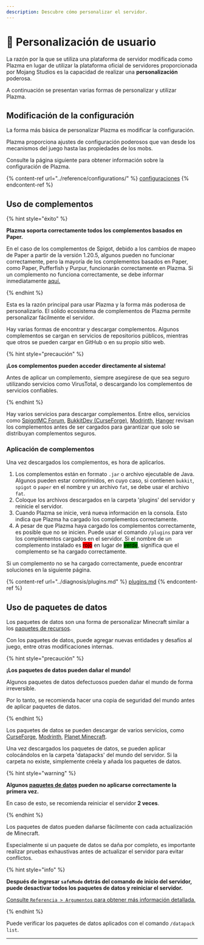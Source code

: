 ```yaml
---
description: Descubre cómo personalizar el servidor.
---
```


# 🎨 Personalización de usuario

La razón por la que se utiliza una plataforma de servidor modificada como Plazma en lugar de utilizar la plataforma oficial de servidores proporcionada por Mojang Studios es la capacidad de realizar una **personalización** poderosa.

A continuación se presentan varias formas de personalizar y utilizar Plazma.

## Modificación de la configuración <a href="#id-1" id="id-1"></a>

La forma más básica de personalizar Plazma es modificar la configuración.

Plazma proporciona ajustes de configuración poderosos que van desde los mecanismos del juego hasta las propiedades de los mobs.

Consulte la página siguiente para obtener información sobre la configuración de Plazma.

{% content-ref url="../reference/configurations/" %}
[configuraciones](../reference/configurations/)
{% endcontent-ref %}

## Uso de complementos <a href="#id-2" id="id-2"></a>

{% hint style="éxito" %}

**Plazma soporta correctamente todos los complementos basados en Paper.**

En el caso de los complementos de Spigot, debido a los cambios de mapeo de Paper a partir de la versión 1.20.5, algunos pueden no funcionar correctamente, pero la mayoría de los complementos basados en Paper, como Paper, Pufferfish y Purpur, funcionarán correctamente en Plazma. Si un complemento no funciona correctamente, se debe informar inmediatamente [aquí.](../diagnosis/plugins.md)

{% endhint %}

Esta es la razón principal para usar Plazma y la forma más poderosa de personalizarlo.
El sólido ecosistema de complementos de Plazma permite personalizar fácilmente el servidor.

Hay varias formas de encontrar y descargar complementos. Algunos complementos se cargan en servicios de repositorios públicos, mientras que otros se pueden cargar en GitHub o en su propio sitio web.

{% hint style="precaución" %}

**¡Los complementos pueden acceder directamente al sistema!**

Antes de aplicar un complemento, siempre asegúrese de que sea seguro utilizando servicios como VirusTotal, o descargando los complementos de servicios confiables.

{% endhint %}

Hay varios servicios para descargar complementos. Entre ellos, servicios como [SpigotMC Forum](https://www.spigotmc.org/resources/), [BukkitDev (CurseForge)](https://dev.bukkit.org/bukkit-plugins), [Modrinth](https://modrinth.com/plugins), [Hanger](https://hangar.papermc.io/) revisan los complementos antes de ser cargados para garantizar que solo se distribuyan complementos seguros.

### Aplicación de complementos <a href="#id-2.1" id="id-2.1"></a>

Una vez descargados los complementos, es hora de aplicarlos.

1. Los complementos están en formato `.jar` o archivo ejecutable de Java. Algunos pueden estar comprimidos, en cuyo caso, si contienen `bukkit`, `spigot` o `paper` en el nombre y un archivo `fat`, se debe usar el archivo `fat`.
2. Coloque los archivos descargados en la carpeta 'plugins' del servidor y reinicie el servidor.
3. Cuando Plazma se inicie, verá nueva información en la consola.
   Esto indica que Plazma ha cargado los complementos correctamente.
4. A pesar de que Plazma haya cargado los complementos correctamente, es posible que no se inicien.
   Puede usar el comando `/plugins` para ver los complementos cargados en el servidor.
   Si el nombre de un complemento instalado es <mark style="background-color:red;">rojo</mark> en lugar de <mark style="background-color:green;">verde</mark>, significa que el complemento se ha cargado correctamente.

Si un complemento no se ha cargado correctamente, puede encontrar soluciones en la siguiente página.

{% content-ref url="../diagnosis/plugins.md" %}
[plugins.md](../diagnosis/plugins.md)
{% endcontent-ref %}

## Uso de paquetes de datos <a href="#id-3" id="id-3"></a>

Los paquetes de datos son una forma de personalizar Minecraft similar a los [paquetes de recursos](#user-content-fn-1).

Con los paquetes de datos, puede agregar nuevas entidades y desafíos al juego, entre otras modificaciones internas.

{% hint style="precaución" %}

**¡Los paquetes de datos pueden dañar el mundo!**

Algunos paquetes de datos defectuosos pueden dañar el mundo de forma irreversible.

Por lo tanto, se recomienda hacer una copia de seguridad del mundo antes de aplicar paquetes de datos.

{% endhint %}

Los paquetes de datos se pueden descargar de varios servicios, como [CurseForge](https://www.curseforge.com/minecraft/search?page=1\&pageSize=50\&sortBy=relevancy\&class=data-packs), [Modrinth](https://modrinth.com/datapacks), [Planet Minecraft](https://www.planetminecraft.com/data-packs).

Una vez descargados los paquetes de datos, se pueden aplicar colocándolos en la carpeta 'datapacks' del mundo del servidor.
Si la carpeta no existe, simplemente créela y añada los paquetes de datos.

{% hint style="warning" %}

**Algunos [paquetes de datos](#user-content-fn-2) pueden no aplicarse correctamente la primera vez.**

En caso de esto, se recomienda reiniciar el servidor **2 veces**.

{% endhint %}

Los paquetes de datos pueden dañarse fácilmente con cada actualización de Minecraft.

Especialmente si un paquete de datos se daña por completo, es importante realizar pruebas exhaustivas antes de actualizar el servidor para evitar conflictos.

{% hint style="info" %}

**Después de ingresar `safeMode` detrás del comando de inicio del servidor, puede desactivar todos los paquetes de datos y reiniciar el servidor.**

[Consulte `Referencia > Argumentos` para obtener más información detallada.](../reference/arguments.md)

{% endhint %}

Puede verificar los paquetes de datos aplicados con el comando `/datapack list`.

***

[^1]: O también en Minecraft: Bedrock Edition con complementos como la adición de entidades.

[^2]: Añadir entidades al juego, entre otras cosas.
